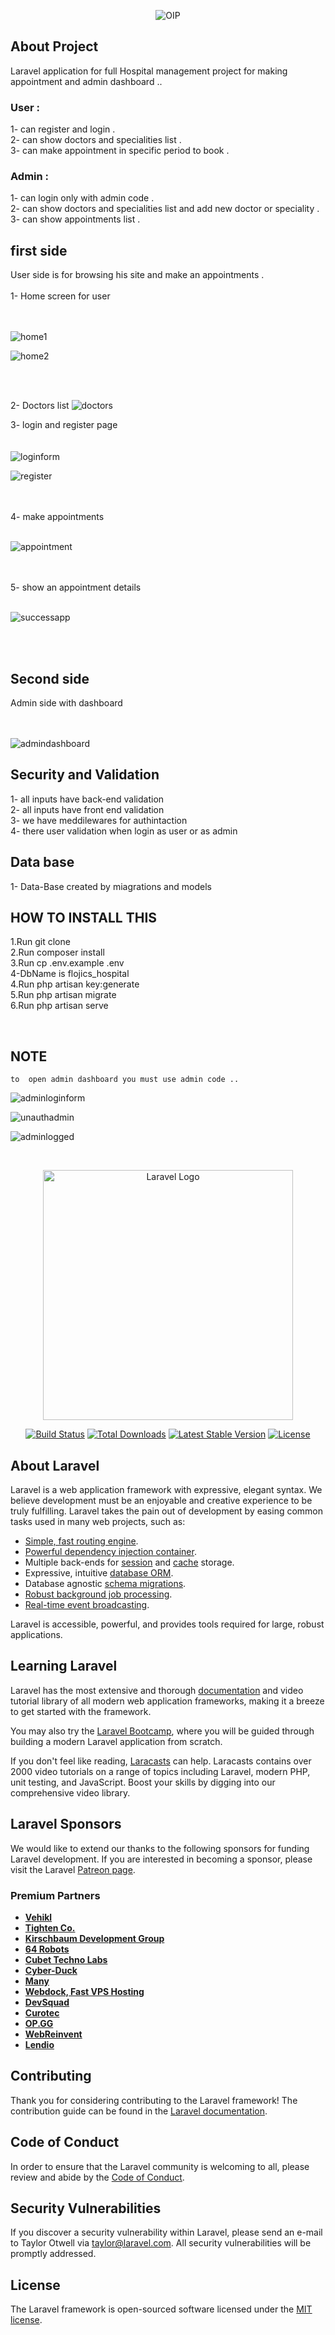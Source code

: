 <center>

![OIP](https://user-images.githubusercontent.com/118169083/224556899-3eb64aea-52d1-4543-b4dc-91636e79e594.png)

</center>

## About Project


Laravel  application for full Hospital management project for making appointment and admin dashboard ..

### User :
1- can register and login .<br>
2- can show doctors and specialities list .<br>
3- can make appointment in specific period to book .<br>

### Admin :
1- can login only with admin code .<br>
2- can show doctors and specialities list and add new doctor or speciality .<br>
3- can show appointments list .<br>

## first side
User side is for browsing his site and make an appointments .
<br><br>
1- Home screen for user
<br><br><br>

![home1](https://user-images.githubusercontent.com/118169083/224555694-d3c2d069-ebcd-4eb5-ad8b-5fecc3f98b59.jpg)


![home2](https://user-images.githubusercontent.com/118169083/224555700-eaeb5d8e-b490-4887-aa52-42327fc8289a.jpg)


<br><br>

2- Doctors list 
![doctors](https://user-images.githubusercontent.com/118169083/224556776-15dc8593-c924-443a-8f25-babce3d2595a.jpg)


3- login and register page <br><br><br>
![loginform](https://user-images.githubusercontent.com/118169083/224555704-0dd3f3cb-7327-4969-a6bb-eb76e8263a0e.jpg)


![register](https://user-images.githubusercontent.com/118169083/224555711-e19005f0-40f5-46cb-ba13-f895bededfcc.jpg)

<br><br>
4- make appointments<br>
<br>

![appointment](https://user-images.githubusercontent.com/118169083/224555724-cbb33277-8fcf-4fa4-80de-25f3d4fc9065.jpg)




<br><br>
5- show an appointment details<br>
<br>

![successapp](https://user-images.githubusercontent.com/118169083/224555730-cc1279db-3ea8-43d4-ac34-efc51c2b2a6c.jpg)




<br><br>



## Second side 
Admin side  with dashboard <br>
<br><br>

![admindashboard](https://user-images.githubusercontent.com/118169083/224556373-aaa16df5-3baf-41aa-a7f8-42ce4642700f.jpg)


 




## Security and Validation 

1- all inputs have back-end validation <br>
2- all inputs have front end validation<br>
3- we have meddilewares for authintaction <br>
4- there user validation when login as user or as admin <br>


## Data base 
1- Data-Base created by miagrations and models <br>



## HOW TO INSTALL THIS 
1.Run git clone <my-cool-project><br>
2.Run composer install<br>
3.Run cp .env.example .env<br>
4-DbName is flojics_hospital<br>
4.Run php artisan key:generate<br>
5.Run php artisan migrate<br>
6.Run php artisan serve<br>
    
 <br>
    
## NOTE 
    to  open admin dashboard you must use admin code ..
    
![adminloginform](https://user-images.githubusercontent.com/118169083/224556382-a72324e8-40dc-451a-bcb8-7cae99075179.jpg)

![unauthadmin](https://user-images.githubusercontent.com/118169083/224556396-37038811-c8b2-482b-834b-628efbbf79e4.jpg)


![adminlogged](https://user-images.githubusercontent.com/118169083/224556383-c0700dcb-d48e-4822-8152-ca187d89397c.jpg)




<br>


























<p align="center"><a href="https://laravel.com" target="_blank"><img src="https://raw.githubusercontent.com/laravel/art/master/logo-lockup/5%20SVG/2%20CMYK/1%20Full%20Color/laravel-logolockup-cmyk-red.svg" width="400" alt="Laravel Logo"></a></p>

<p align="center">
<a href="https://github.com/laravel/framework/actions"><img src="https://github.com/laravel/framework/workflows/tests/badge.svg" alt="Build Status"></a>
<a href="https://packagist.org/packages/laravel/framework"><img src="https://img.shields.io/packagist/dt/laravel/framework" alt="Total Downloads"></a>
<a href="https://packagist.org/packages/laravel/framework"><img src="https://img.shields.io/packagist/v/laravel/framework" alt="Latest Stable Version"></a>
<a href="https://packagist.org/packages/laravel/framework"><img src="https://img.shields.io/packagist/l/laravel/framework" alt="License"></a>
</p>

## About Laravel

Laravel is a web application framework with expressive, elegant syntax. We believe development must be an enjoyable and creative experience to be truly fulfilling. Laravel takes the pain out of development by easing common tasks used in many web projects, such as:

- [Simple, fast routing engine](https://laravel.com/docs/routing).
- [Powerful dependency injection container](https://laravel.com/docs/container).
- Multiple back-ends for [session](https://laravel.com/docs/session) and [cache](https://laravel.com/docs/cache) storage.
- Expressive, intuitive [database ORM](https://laravel.com/docs/eloquent).
- Database agnostic [schema migrations](https://laravel.com/docs/migrations).
- [Robust background job processing](https://laravel.com/docs/queues).
- [Real-time event broadcasting](https://laravel.com/docs/broadcasting).

Laravel is accessible, powerful, and provides tools required for large, robust applications.

## Learning Laravel

Laravel has the most extensive and thorough [documentation](https://laravel.com/docs) and video tutorial library of all modern web application frameworks, making it a breeze to get started with the framework.

You may also try the [Laravel Bootcamp](https://bootcamp.laravel.com), where you will be guided through building a modern Laravel application from scratch.

If you don't feel like reading, [Laracasts](https://laracasts.com) can help. Laracasts contains over 2000 video tutorials on a range of topics including Laravel, modern PHP, unit testing, and JavaScript. Boost your skills by digging into our comprehensive video library.

## Laravel Sponsors

We would like to extend our thanks to the following sponsors for funding Laravel development. If you are interested in becoming a sponsor, please visit the Laravel [Patreon page](https://patreon.com/taylorotwell).

### Premium Partners

- **[Vehikl](https://vehikl.com/)**
- **[Tighten Co.](https://tighten.co)**
- **[Kirschbaum Development Group](https://kirschbaumdevelopment.com)**
- **[64 Robots](https://64robots.com)**
- **[Cubet Techno Labs](https://cubettech.com)**
- **[Cyber-Duck](https://cyber-duck.co.uk)**
- **[Many](https://www.many.co.uk)**
- **[Webdock, Fast VPS Hosting](https://www.webdock.io/en)**
- **[DevSquad](https://devsquad.com)**
- **[Curotec](https://www.curotec.com/services/technologies/laravel/)**
- **[OP.GG](https://op.gg)**
- **[WebReinvent](https://webreinvent.com/?utm_source=laravel&utm_medium=github&utm_campaign=patreon-sponsors)**
- **[Lendio](https://lendio.com)**

## Contributing

Thank you for considering contributing to the Laravel framework! The contribution guide can be found in the [Laravel documentation](https://laravel.com/docs/contributions).

## Code of Conduct

In order to ensure that the Laravel community is welcoming to all, please review and abide by the [Code of Conduct](https://laravel.com/docs/contributions#code-of-conduct).

## Security Vulnerabilities

If you discover a security vulnerability within Laravel, please send an e-mail to Taylor Otwell via [taylor@laravel.com](mailto:taylor@laravel.com). All security vulnerabilities will be promptly addressed.

## License

The Laravel framework is open-sourced software licensed under the [MIT license](https://opensource.org/licenses/MIT).
